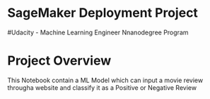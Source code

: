 # SageMaker Deployment Project
#Udacity - Machine Learning Engineer Nnanodegree Program

# Project Overview
This Notebook contain a ML Model which can input a movie review througha website and classify it as a Positive or Negative Review

